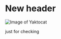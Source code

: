 # New header
![Image of Yaktocat](https://octodex.github.com/images/yaktocat.png)


just for checking
